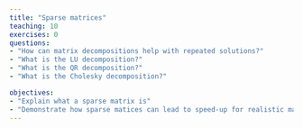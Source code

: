 ```yaml
---
title: "Sparse matrices"
teaching: 10
exercises: 0
questions:
- "How can matrix decompositions help with repeated solutions?"
- "What is the LU decomposition?"
- "What is the QR decomposition?"
- "What is the Cholesky decomposition?"

objectives:
- "Explain what a sparse matrix is"
- "Demonstrate how sparse matices can lead to speed-up for realistic matrices"
---
```



